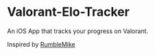 
# Valorant-Elo-Tracker
An iOS App that tracks your progress on Valorant.

Inspired by [RumbleMike](https://github.com/RumbleMike/ValorantStreamOverlay)